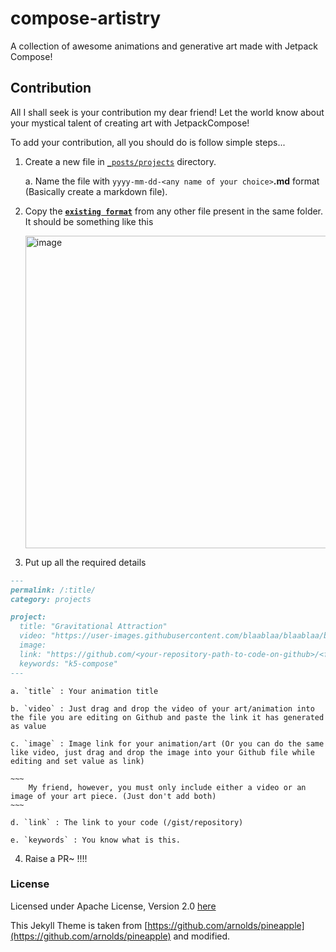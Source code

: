 # compose-artistry
A collection of awesome animations and generative art made with Jetpack Compose!

## Contribution

All I shall seek is your contribution my dear friend! Let the world know about your mystical talent of creating art with JetpackCompose!

To add your contribution, all you should do is follow simple steps...

1. Create a new file in [`_posts/projects`](https://github.com/CuriousNikhil/compose-artistry/tree/main/_posts/projects) directory.  

    a. Name the file with `yyyy-mm-dd-<any name of your choice>`**.md** format (Basically create a markdown file).
    
2. Copy the [**`existing format`**](https://github.com/CuriousNikhil/compose-artistry/blob/main/_posts/projects/2017-04-01-composeart.md) from any other file present in the same folder. It should be something like this 
    
    <img width="500" alt="image" src="https://user-images.githubusercontent.com/16976114/155303905-7a392ebc-b5a8-4a25-9b24-7cd0aaf1b381.png">

3. Put up all the required details

```markdown
---
permalink: /:title/
category: projects

project:
  title: "Gravitational Attraction"
  video: "https://user-images.githubusercontent.com/blaablaa/blaablaa/blaabla.mov"
  image:
  link: "https://github.com/<your-repository-path-to-code-on-github>/<filename>.kt"
  keywords: "k5-compose" 
---

```

    a. `title` : Your animation title
    
    b. `video` : Just drag and drop the video of your art/animation into the file you are editing on Github and paste the link it has generated as value
    
    c. `image` : Image link for your animation/art (Or you can do the same like video, just drag and drop the image into your Github file while editing and set value as link)
    
    ~~~
        My friend, however, you must only include either a video or an image of your art piece. (Just don't add both)
    ~~~
    
    d. `link` : The link to your code (/gist/repository)
    
    e. `keywords` : You know what is this.

4.  Raise a PR~ !!!!

### License

Licensed under Apache License, Version 2.0 [here](https://github.com/CuriousNikhil/compose-artistry/blob/main/LICENSE)

This Jekyll Theme is taken from [https://github.com/arnolds/pineapple](https://github.com/arnolds/pineapple) and modified.

